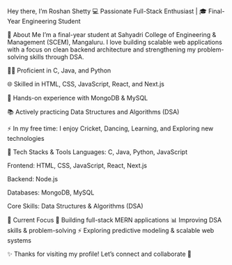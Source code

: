  Hey there, I’m Roshan Shetty
💻 Passionate Full-Stack Enthusiast | 🎓 Final-Year Engineering Student

🌟 About Me
I’m a final-year student at Sahyadri College of Engineering & Management (SCEM), Mangaluru.
I love building scalable web applications with a focus on clean backend architecture and strengthening my problem-solving skills through DSA.

👨‍💻 Proficient in C, Java, and Python

🌐 Skilled in HTML, CSS, JavaScript, React, and Next.js

💾 Hands-on experience with MongoDB & MySQL

📚 Actively practicing Data Structures and Algorithms (DSA)

⚡ In my free time: I enjoy Cricket, Dancing, Learning, and Exploring new technologies

🚀 Tech Stacks & Tools
Languages: C, Java, Python, JavaScript

Frontend: HTML, CSS, JavaScript, React, Next.js

Backend: Node.js

Databases: MongoDB, MySQL

Core Skills: Data Structures & Algorithms (DSA)

🌱 Current Focus
🔭 Building full-stack MERN applications
📊 Improving DSA skills & problem-solving
⚡ Exploring predictive modeling & scalable web systems

✨ Thanks for visiting my profile! Let’s connect and collaborate 🚀
